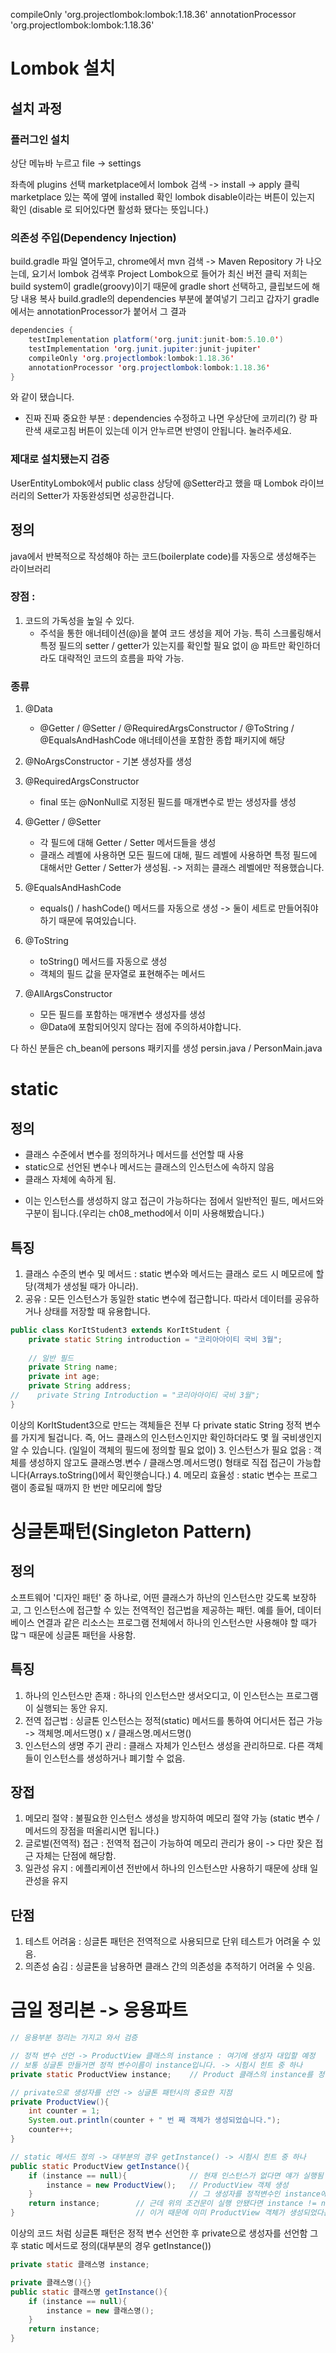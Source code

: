 
compileOnly 'org.projectlombok:lombok:1.18.36' 
annotationProcessor 'org.projectlombok:lombok:1.18.36'

# Lombok 설치

## 설치 과정
### 플러그인 설치 
상단 메뉴바 누르고 file -> settings

좌측에 plugins 선택
marketplace에서 lombok 검색 -> install -> apply 클릭
marketplace 있는 쪽에 옆에 installed 확인
lombok disable이라는 버튼이 있는지 확인
(disable 로 되어있다면 활성화 됐다는 뜻입니다.)

### 의존성 주입(Dependency Injection)
build.gradle 파일 열어두고,
chrome에서 mvn 검색 ->  Maven Repository 가 나오는데,
요기서 lombok 검색후 Project Lombok으로 들어가 최신 버전 클릭
저희는 build system이 gradle(groovy)이기 때문에 
gradle short 선택하고, 클립보드에 해당 내용 복사
build.gradle의 dependencies 부분에 붙여넣기 그리고 갑자기 
gradle에서는 annotationProcessor가 붙어서 그 결과
```java
dependencies {
    testImplementation platform('org.junit:junit-bom:5.10.0')
    testImplementation 'org.junit.jupiter:junit-jupiter'
    compileOnly 'org.projectlombok:lombok:1.18.36'
    annotationProcessor 'org.projectlombok:lombok:1.18.36'
}
```
와 같이 됐습니다.
* 진짜 진짜 중요한 부분 : dependencies 수정하고 나면 우상단에 코끼리(?) 랑 파란색 새로고침
버튼이 있는데 이거 안누르면 반영이 안됩니다. 눌러주세요.

### 제대로 설치됐는지 검증
UserEntityLombok에서 public class 상당에
@Setter라고 했을 때 Lombok 라이브러리의 Setter가 자동완성되면 성공한겁니다.

## 정의 
java에서 반복적으로 작성해야 하는 코드(boilerplate code)를 자동으로 생성해주는 라이브러리

### 장점 : 
1. 코드의 가독성을 높일 수 있다.
    - 주석을 통한 애너테이션(@)을 붙여 코드 생성을 제어 가능.
    특히 스크롤링해서 특정 필드의 setter / getter가 있는지를 확인할
    필요 없이 @ 파트만 확인하더라도 대략적인 코드의 흐름을 파악 가능.

### 종류
1. @Data
   - @Getter / @Setter / @RequiredArgsConstructor  / @ToString / @EqualsAndHashCode
   애너테이션을 포함한 종합 패키지에 해당

2. @NoArgsConstructor - 기본 생성자를 생성

3. @RequiredArgsConstructor
    - final 또는 @NonNull로 지정된 필드를 매개변수로 받는 생성자를 생성
4. @Getter / @Setter
    - 각 필드에 대해 Getter / Setter 메서드들을 생성
    - 클래스 레벨에 사용하면 모든 필드에 대해, 필드 레벨에 사용하면
    특정 필드에 대해서만 Getter / Setter가 생성됨.
    -> 저희는 클래스 레벨에만 적용했습니다.
5. @EqualsAndHashCode
    - equals() / hashCode() 메서드를 자동으로 생성
    -> 둘이 세트로 만들어줘야하기 때문에 묶여있습니다.
6. @ToString
    - toString() 메서드를 자동으로 생성
    - 객체의 필드 값을 문자열로 표현해주는 메서드
7. @AllArgsConstructor
    - 모든 필드를 포함하는 매개변수 생성자를 생성
    - @Data에 포함되어잇지 않다는 점에 주의하셔야합니다.

다 하신 분들은 ch_bean에 persons 패키지를 생성
persin.java / PersonMain.java


# static

## 정의
- 클래스 수준에서 변수를 정의하거나 메서드를 선언할 때 사용
- static으로 선언된 변수나 메서드는 클래스의 인스턴스에 속하지 않음
- 클래스 자체에 속하게 됨.

* 이는 인스턴스를 생성하지 않고 접근이 가능하다는 점에서
일반적인 필드, 메서드와 구분이 됩니다.(우리는 ch08_method에서 이미 사용해봤습니다.)

## 특징
1. 클래스 수준의 변수 및 메서드 : static 변수와 메서드는 클래스 로드 시
    메모르에 할당(객체가 생성될 때가 아니라).
2. 공유 : 모든 인스턴스가 동일한 static 변수에 접근합니다.
    따라서 데이터를 공유하거나 상태를 저장할 때 유용합니다.
```java
public class KorItStudent3 extends KorItStudent {
    private static String introduction = "코리아아이티 국비 3월";
    
    // 일반 필드
    private String name;
    private int age;
    private String address;
//    private String Introduction = "코리아아이티 국비 3월";
}
```
이상의 KorItStudent3으로 만드는 객체들은 전부 다 private static String 
정적 변수를 가지게 될겁니다.
즉, 어느 클래스의 인스턴스인지만 확인하더라도 몇 월 국비생인지 알 수 있습니다.
(일일이 객체의 필드에 정의할 필요 없이)
3. 인스턴스가 필요 없음 : 객체를 생성하지 않고도 클래스명.변수 / 클래스명.메서드명()
형태로 직접 접근이 가능합니다(Arrays.toString()에서 확인햇습니다.)
4. 메모리 효율성 : static 변수는 프로그램이 종료될 때까지 한 번만 메모리에 할당

# 싱글톤패턴(Singleton Pattern)

## 정의 
소프트웨어 '디자인 패턴' 중 하나로, 어떤 클래스가 하난의 인스턴스만 갖도록
보장하고, 그 인스턴스에 접근할 수 있는 전역적인 접근법을 제공하는 패턴.
예를 들어, 데이터베이스 연결과 같은 리소스는 프로그램 전체에서 하나의 
인스턴스만 사용해야 할 때가 많ㄱ 때문에 싱글톤 패턴을 사용함.

## 특징
1. 하나의 인스턴스만 존재 : 하나의 인스턴스만 생서오디고, 이 
인스턴스는 프로그램이 실행되는 동안 유지.
2. 전역 접근법 : 싱글톤 인스턴스는 정적(static) 메서드를 통하여 어디서든 접근 가능
-> 객체명.메서드명() x / 클래스명.메서드명()
3. 인스턴스의 생명 주기 관리 : 클래스 자체가 인스턴스 생성을 관리하므로.
다른 객체들이 인스턴스를 생성하거나 폐기할 수 없음.

## 장접
1. 메모리 절약 : 불필요한 인스턴스 생성을 방지하여 메모리 절약 가능
   (static 변수 / 메서드의 장점을 떠올리시면 됩니다.)
2. 글로벌(전역적) 접근 : 전역적 접근이 가능하여 메모리 관리가 용이
-> 다만 잦은 접근 자체는 단점에 해당함.
3. 일관성 유지 : 에플리케이션 전반에서 하나의 인스턴스만 사용하기 때문에
상태 일관성을 유지

## 단점
1. 테스트 어려움 : 싱글톤 패턴은 전역적으로 사용되므로 단위 테스트가 어려울 수 있음.
2. 의존성 숨김 : 싱글톤을 남용하면 클래스 간의 의존성을 추적하기 어려울 수 잇음.

# 금일 정리본 -> 응용파트
```java
// 응용부분 정리는 가지고 와서 검증

// 정적 변수 선언 -> ProductView 클래스의 instance : 여기에 생성자 대입할 예정
// 보통 싱글톤 만들거면 정적 변수이름이 instance입니다. -> 시험시 힌트 중 하나
private static ProductView instance;    // Product 클래스의 instance를 정적 변수 필드

// private으로 생성자를 선언 -> 싱글톤 패턴시의 중요한 지점
private ProductView(){
    int counter = 1;
    System.out.println(counter + " 번 째 객체가 생성되었습니다.");
    counter++;
}

// static 메서드 정의 -> 대부분의 경우 getInstance() -> 시험시 힌트 중 하나
public static ProductView getInstance(){
    if (instance == null){              // 현재 인스턴스가 없다면 얘가 실행됨
        instance = new ProductView();   // ProductView 객체 생성
    }                                   // 그 생성자를 정적변수인 instance에 대입
    return instance;        // 근데 위의 조건문이 실행 안됐다면 instance != null
}                           // 이거 때문에 이미 ProductView 객체가 생성되었다는 뜻
```
이상의 코드 처럼 싱글톤 패턴은 정적 변수 선언한 후 private으로 생성자를 선언함 
그 후 static 메서드로 정의(대부분의 경우 getInstance())
```java
private static 클래스명 instance;

private 클래스명(){}
public static 클래스명 getInstance(){
    if (instance == null){
        instance = new 클래스명();
    }
    return instance;
}
```


